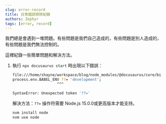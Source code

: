 ```yaml
---
slug: error-record
title: 日常錯誤排除紀錄
authors: Zephyr
tags: [error, record]
---
```


我們總是會遇到一堆問題。有些問題是我們自己造成的，有些問題是別人造成的，有些問題是我們無法控制的。

這裡紀錄一些簡單問題和解決方法。

<!--truncate-->

1. 執行 `npx docusaurus start` 時出現以下錯誤：

    ```bash
    file:///home/shayne/workspace/blog/node_modules/@docusaurus/core/bin/docusaurus.mjs:30
    process.env.BABEL_ENV ??= 'development';
                        ^^^

    SyntaxError: Unexpected token '??='
    ```

    解決方法：`??=` 操作符需要 Node.js 15.0.0或更高版本才能支持。

    ```bash
    nvm install node
    nvm use node
    ```
